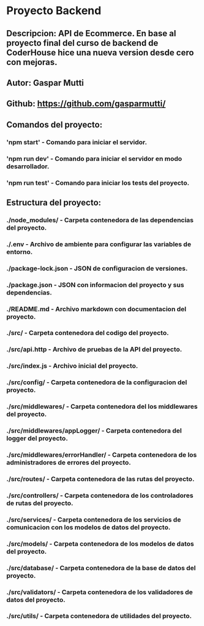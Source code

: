 # Proyecto Backend

## Descripcion: API de Ecommerce. En base al proyecto final del curso de backend de CoderHouse hice una nueva version desde cero con mejoras.

## Autor: Gaspar Mutti

## Github: https://github.com/gasparmutti/

## Comandos del proyecto:

### 'npm start' - Comando para iniciar el servidor.

### 'npm run dev' - Comando para iniciar el servidor en modo desarrollador.

### 'npm run test' - Comando para iniciar los tests del proyecto.

## Estructura del proyecto:

### ./node_modules/ - Carpeta contenedora de las dependencias del proyecto.

### ./.env - Archivo de ambiente para configurar las variables de entorno.

### ./package-lock.json - JSON de configuracion de versiones.

### ./package.json - JSON con informacion del proyecto y sus dependencias.

### ./README.md - Archivo markdown con documentacion del proyecto.

### ./src/ - Carpeta contenedora del codigo del proyecto.

### ./src/api.http - Archivo de pruebas de la API del proyecto.

### ./src/index.js - Archivo inicial del proyecto.

### ./src/config/ - Carpeta contenedora de la configuracion del proyecto.

### ./src/middlewares/ - Carpeta contenedora del los middlewares del proyecto.

### ./src/middlewares/appLogger/ - Carpeta contenedora del logger del proyecto.

### ./src/middlewares/errorHandler/ - Carpeta contenedora de los administradores de errores del proyecto.

### ./src/routes/ - Carpeta contenedora de las rutas del proyecto.

### ./src/controllers/ - Carpeta contenedora de los controladores de rutas del proyecto.

### ./src/services/ - Carpeta contenedora de los servicios de comunicacion con los modelos de datos del proyecto.

### ./src/models/ - Carpeta contenedora de los modelos de datos del proyecto.

### ./src/database/ - Carpeta contenedora de la base de datos del proyecto.

### ./src/validators/ - Carpeta contenedora de los validadores de datos del proyecto.

### ./src/utils/ - Carpeta contenedora de utilidades del proyecto.

